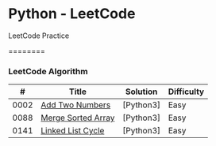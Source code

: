 # Python - LeetCode
 LeetCode Practice

========

### LeetCode Algorithm


| # | Title | Solution | Difficulty |
|---| ----- | -------- | ---------- |
|0002|[Add Two Numbers](https://leetcode.com/problems/add-two-numbers/description/?envType=study-plan-v2&envId=top-interview-150/) | [Python3] | Easy |
|0088|[Merge Sorted Array](https://leetcode.com/problems/merge-sorted-array/?envType=study-plan-v2&envId=top-interview-150/) | [Python3] | Easy |
|0141|[Linked List Cycle](https://leetcode.com/problems/linked-list-cycle/description/?envType=study-plan-v2&envId=top-interview-150) | [Python3] | Easy |